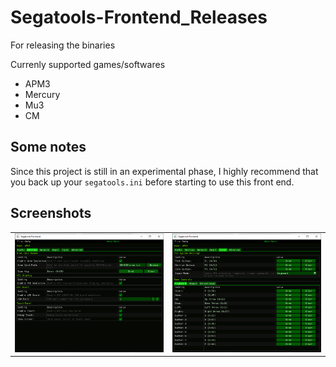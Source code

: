 # Segatools-Frontend_Releases
For releasing the binaries


Currenly supported games/softwares

- APM3
- Mercury
- Mu3
- CM

## Some notes  
Since this project is still in an experimental phase, I highly recommend that you back up your `segatools.ini` before starting to use this front end.
  
## Screenshots

<table>
  <tr>
    <td><img src="media/SegatoolsFrontend_image1.png" alt="Segatools Frontend Screenshot 1" width="400"/></td>
    <td><img src="media/SegatoolsFrontend_image2.png" alt="Segatools Frontend Screenshot 2" width="400"/></td>
  </tr>
</table>

